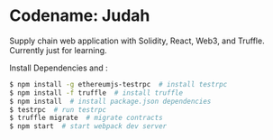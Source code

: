 # Codename: Judah
Supply chain web application with Solidity, React, Web3, and Truffle.  Currently just for learning.

Install Dependencies and :
```sh
$ npm install -g ethereumjs-testrpc  # install testrpc
$ npm install -f truffle  # install truffle
$ npm install  # install package.json dependencies
$ testrpc  # run testrpc
$ truffle migrate  # migrate contracts
$ npm start  # start webpack dev server
```
